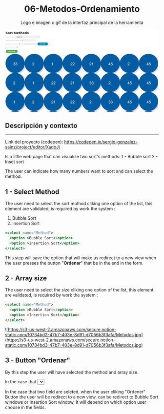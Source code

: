 <h1 align="center"> 06-Metodos-Ordenamiento</h1>
<p align="center"> Logo e imagen o gif de la interfaz principal de la herramienta</p>
<p align="center"><img src="/Metodos.png"></p> 



## Descripción y contexto
---
Link del proyecto (codepen): https://codepen.io/sergio-gonzalez-sainz/project/editor/XaqbJj

Is a little web page that can visualize two sort's methods:
1 - Bubble sort 
2 - Inset sort 

The user can indicate how many numbers want to sort and can select the method. 


## 1 - Select Method

The user need to select the sort mothod cliking  one option of the list, this element are validated, is required by work the system :

1. Bubble Sort 
2. Insertion Sort

```jsx
<select name="Method">
  <option >Bubble Sort</option>
  <option >Insertion Sort</option>
</select>
```

This step will save the option that will make us redirect to a new view when the user presses the button "**Ordenar**" that be in the end in the form. 

## 2 - Array size

The user need to select the size cliking one option of the list, this element are validated, is required by work the system :

```html
<select name="Method">
  <option >Bubble Sort</option>
  <option >Insertion Sort</option>
</select>
```

![https://s3-us-west-2.amazonaws.com/secure.notion-static.com/10734bd3-47b7-403e-8d91-d7056b3f3afa/Metodos.jpg](https://s3-us-west-2.amazonaws.com/secure.notion-static.com/10734bd3-47b7-403e-8d91-d7056b3f3afa/Metodos.jpg)

## 3 - Button "Ordenar"

By this step the user will have selected the method and array size. 

In the case that <select> of field Method or field Array Size are unselectec the system should show a Window alert() that notify to user that need to select one option in every field .

In the case that two field are seleted, when the user cliking "Ordener" Button the user will be redirect to a new view, can be redirect to Bubble Sort windows or Insertion Sort window, It will depend on which option user choose in the fields.



